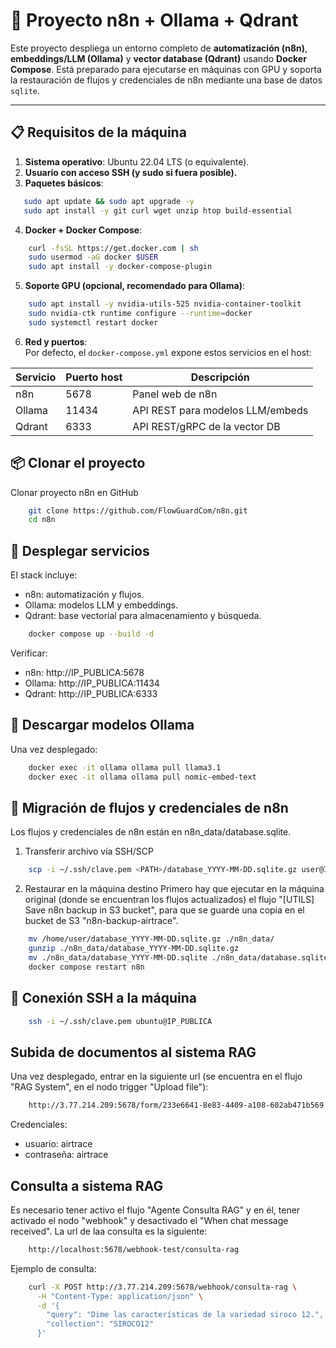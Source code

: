 # 🚀 Proyecto n8n + Ollama + Qdrant

Este proyecto despliega un entorno completo de **automatización (n8n)**, **embeddings/LLM (Ollama)** y **vector database (Qdrant)** usando **Docker Compose**. Está preparado para ejecutarse en máquinas con GPU y soporta la restauración de flujos y credenciales de n8n mediante una base de datos `sqlite`.

---

## 📋 Requisitos de la máquina

1. **Sistema operativo**: Ubuntu 22.04 LTS (o equivalente).
2. **Usuario con acceso SSH (y sudo si fuera posible).**
3. **Paquetes básicos**:
```bash
   sudo apt update && sudo apt upgrade -y
   sudo apt install -y git curl wget unzip htop build-essential
```
4. **Docker + Docker Compose**:
```bash
    curl -fsSL https://get.docker.com | sh
    sudo usermod -aG docker $USER
    sudo apt install -y docker-compose-plugin
```
5. **Soporte GPU (opcional, recomendado para Ollama)**:
```bash
    sudo apt install -y nvidia-utils-525 nvidia-container-toolkit
    sudo nvidia-ctk runtime configure --runtime=docker
    sudo systemctl restart docker
```
6. **Red y puertos**:  
Por defecto, el `docker-compose.yml` expone estos servicios en el host:  

| Servicio | Puerto host | Descripción                       |  
|----------|-------------|-----------------------------------|  
| n8n      | 5678        | Panel web de n8n                  |  
| Ollama   | 11434       | API REST para modelos LLM/embeds  |  
| Qdrant   | 6333        | API REST/gRPC de la vector DB     |  
   
## 📦 Clonar el proyecto
Clonar proyecto n8n en GitHub
```bash
    git clone https://github.com/FlowGuardCom/n8n.git
    cd n8n
```
    
## 🐳 Desplegar servicios
El stack incluye:
- n8n: automatización y flujos.
- Ollama: modelos LLM y embeddings.
- Qdrant: base vectorial para almacenamiento y búsqueda.
```bash
    docker compose up --build -d
```
Verificar:
- n8n: http://IP_PUBLICA:5678
- Ollama: http://IP_PUBLICA:11434
- Qdrant: http://IP_PUBLICA:6333

## 🤖 Descargar modelos Ollama
Una vez desplegado:
```bash
    docker exec -it ollama ollama pull llama3.1
    docker exec -it ollama ollama pull nomic-embed-text
```

## 🔄 Migración de flujos y credenciales de n8n
Los flujos y credenciales de n8n están en n8n_data/database.sqlite.
1. Transferir archivo vía SSH/SCP
```bash
    scp -i ~/.ssh/clave.pem <PATH>/database_YYYY-MM-DD.sqlite.gz user@IP_DESTINO:/home/ec2-user/
```
2. Restaurar en la máquina destino
Primero hay que ejecutar en la máquina original (donde se encuentran los flujos actualizados) el flujo
"[UTILS] Save n8n backup in S3 bucket", para que se guarde una copia en el bucket de S3 "n8n-backup-airtrace".
```bash
    mv /home/user/database_YYYY-MM-DD.sqlite.gz ./n8n_data/
    gunzip ./n8n_data/database_YYYY-MM-DD.sqlite.gz
    mv ./n8n_data/database_YYYY-MM-DD.sqlite ./n8n_data/database.sqlite
    docker compose restart n8n
```

## 🔐 Conexión SSH a la máquina
```bash
    ssh -i ~/.ssh/clave.pem ubuntu@IP_PUBLICA
```

## Subida de documentos al sistema RAG
Una vez desplegado, entrar en la siguiente url (se encuentra en el flujo "RAG System", en el nodo trigger "Upload file"):
```bash
    http://3.77.214.209:5678/form/233e6641-8e83-4409-a108-602ab471b569
```

Credenciales:
- usuario: airtrace
- contraseña: airtrace

## Consulta a sistema RAG
Es necesario tener activo el flujo "Agente Consulta RAG" y en él, tener activado el nodo "webhook"
y desactivado el "When chat message received". La url de laa consulta es la siguiente:
```bash
    http://localhost:5678/webhook-test/consulta-rag
```

Ejemplo de consulta:
```bash
    curl -X POST http://3.77.214.209:5678/webhook/consulta-rag \
      -H "Content-Type: application/json" \
      -d '{
        "query": "Dime las características de la variedad siroco 12.",
        "collection": "SIROCO12"
      }'
```




